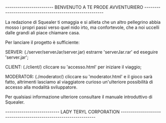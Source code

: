 
------------------------ BENVENUTO A TE PRODE AVVENTURIERO ---------------------------------------------------------

La redazione di Squealer ti omaggia e si allieta che un altro pellegrino abbia mosso i propri
passi verso quel nido irto, ma confortevole, che a noi uccelli dalle grandi ali piace chiamare
casa.

Per lanciare il progetto è sufficiente:

SERVER: (./server/serverJar/server.jar) estrarre 'serverJar.rar' ed eseguire 'server.jar';

CLIENT: (./client/) cliccare su 'accesso.html' per iniziare il viaggio;

MODERATOR: (./moderator/) cliccare su 'moderator.html' e il gioco sarà fatto, altrimenti
lasciamo al viaggiatore curioso un'ulteriore possibilità di accesso alla modalità sviluppatore.


Per qualsiasi informazione ulteriore consultare il manuale introduttivo di Squealer.



 

--------------------------- LADY TERYL CORPORATION -----------------------------------------------------------------

